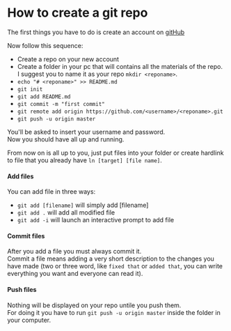 # How to create a git repo

The first things you have to do is create an account on [gitHub](www.github.com)  

Now follow this sequence:

- Create a repo on your new account 
- Create a folder in your pc that will contains all the materials of the repo.  
I suggest you to name it as your repo `mkdir <reponame>`.  
- `echo "# <reponame>" >> README.md`
- `git init`
- `git add README.md`
- `git commit -m "first commit"`
- `git remote add origin https://github.com/<username>/<reponame>.git`
- `git push -u origin master`

You'll be asked to insert your username and password.  
Now you should have all up and running.  

From now on is all up to you, just put files into your folder or create hardlink to file that you already have `ln [target] [file name]`.  

#### Add files

You can add file in three ways:  

- `git add [filename]` will simply add [filename]
- `git add .` will add all modified file 
- `git add -i` will launch an interactive prompt to add file

#### Commit files

After you add a file you must always commit it.  
Commit a file means adding a very short description to the changes you have made (two or three word, like `fixed that` or `added that`, you can write everything you want and everyone can read it).  

#### Push files

Nothing will be displayed on your repo untile you push them.  
For doing it you have to run `git push -u origin master` inside the folder in your computer. 
